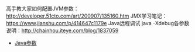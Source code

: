 高手教大家如何配置JVM参数：http://developer.51cto.com/art/200907/135160.htm
JMX学习笔记：https://www.jianshu.com/p/414647c1179e
Java远程调试 java -Xdebug各参数说明：http://chainhou.iteye.com/blog/1837059
* [Java参数](https://docs.oracle.com/javase/7/docs/technotes/tools/windows/java.html)
